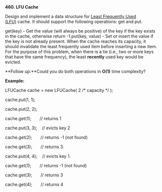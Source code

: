 **460. LFU Cache**

Design and implement a data structure for [Least Frequently Used (LFU)](https://en.wikipedia.org/wiki/Least_frequently_used) cache. It should support the following operations: get and put.

get(key) - Get the value (will always be positive) of the key if the key exists in the cache, otherwise return -1.put(key, value) - Set or insert the value if the key is not already present. When the cache reaches its capacity, it should invalidate the least frequently used item before inserting a new item. For the purpose of this problem, when there is a tie (i.e., two or more keys that have the same frequency), the least **recently** used key would be evicted.

**Follow up:**Could you do both operations in **O(1)** time complexity?

**Example:**

LFUCache cache = new LFUCache( 2 /* capacity */ );

cache.put(1, 1);

cache.put(2, 2);

cache.get(1);       // returns 1

cache.put(3, 3);    // evicts key 2

cache.get(2);       // returns -1 (not found)

cache.get(3);       // returns 3.

cache.put(4, 4);    // evicts key 1.

cache.get(1);       // returns -1 (not found)

cache.get(3);       // returns 3

cache.get(4);       // returns 4
